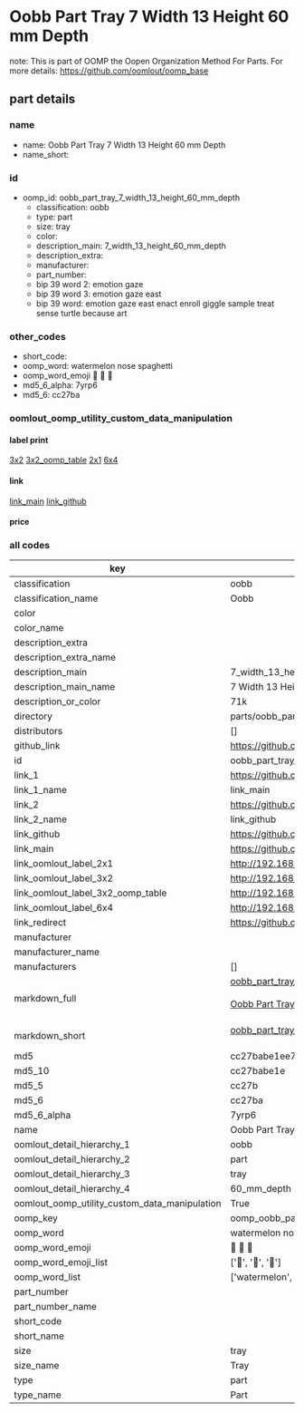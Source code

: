 # Oobb Part Tray 7 Width 13 Height 60 mm Depth  

note: This is part of OOMP the Oopen Organization Method For Parts. For more details: https://github.com/oomlout/oomp_base

##  part details
  







### name
* name: Oobb Part Tray 7 Width 13 Height 60 mm Depth
* name_short: 
### id
* oomp_id: oobb_part_tray_7_width_13_height_60_mm_depth
  * classification: oobb
  * type: part
  * size: tray
  * color: 
  * description_main: 7_width_13_height_60_mm_depth
  * description_extra: 
  * manufacturer: 
  * part_number: 
  * bip 39 word 2: emotion gaze
  * bip 39 word 3: emotion gaze east
  * bip 39 word: emotion gaze east enact enroll giggle sample treat sense turtle because art

### other_codes
* short_code: 
* oomp_word: watermelon nose spaghetti
* oomp_word_emoji :watermelon: :nose: :spaghetti:
* md5_6_alpha: 7yrp6
* md5_6: cc27ba






### oomlout_oomp_utility_custom_data_manipulation
#### label print
[3x2](http://192.168.1.245:1112/?label=oomp%207yrp6)
[3x2_oomp_table](http://192.168.1.108:1112/?label=oomp%207yrp6)
[2x1](http://192.168.1.242:1112/?label=oomp%207yrp6)
[6x4](http://192.168.1.55:1112/?label=oomp%207yrp6)    

#### link

[link_main](https://github.com/oomlout/oomlout_oomp_version_1_messy/tree/main/parts/oobb_part_tray_7_width_13_height_60_mm_depth) [link_github](https://github.com/oomlout/oomlout_oomp_version_1_messy/tree/main/parts/oobb_part_tray_7_width_13_height_60_mm_depth)                             

#### price







### all codes 
| key | value |  
| --- | --- |  
| classification | oobb |  
| classification_name | Oobb |  
| color |  |  
| color_name |  |  
| description_extra |  |  
| description_extra_name |  |  
| description_main | 7_width_13_height_60_mm_depth |  
| description_main_name | 7 Width 13 Height 60 mm Depth |  
| description_or_color | 71k |  
| directory | parts/oobb_part_tray_7_width_13_height_60_mm_depth |  
| distributors | [] |  
| github_link | https://github.com/oomlout/oomlout_oomp_part_src/tree/main/parts/oobb_part_tray_7_width_13_height_60_mm_depth |  
| id | oobb_part_tray_7_width_13_height_60_mm_depth |  
| link_1 | https://github.com/oomlout/oomlout_oomp_version_1_messy/tree/main/parts/oobb_part_tray_7_width_13_height_60_mm_depth |  
| link_1_name | link_main |  
| link_2 | https://github.com/oomlout/oomlout_oomp_version_1_messy/tree/main/parts/oobb_part_tray_7_width_13_height_60_mm_depth |  
| link_2_name | link_github |  
| link_github | https://github.com/oomlout/oomlout_oomp_version_1_messy/tree/main/parts/oobb_part_tray_7_width_13_height_60_mm_depth |  
| link_main | https://github.com/oomlout/oomlout_oomp_version_1_messy/tree/main/parts/oobb_part_tray_7_width_13_height_60_mm_depth |  
| link_oomlout_label_2x1 | http://192.168.1.242:1112/?label=oomp%207yrp6 |  
| link_oomlout_label_3x2 | http://192.168.1.245:1112/?label=oomp%207yrp6 |  
| link_oomlout_label_3x2_oomp_table | http://192.168.1.108:1112/?label=oomp%207yrp6 |  
| link_oomlout_label_6x4 | http://192.168.1.55:1112/?label=oomp%207yrp6 |  
| link_redirect | https://github.com/oomlout/oomlout_oomp_version_1_messy/tree/main/parts/oobb_part_tray_7_width_13_height_60_mm_depth |  
| manufacturer |  |  
| manufacturer_name |  |  
| manufacturers | [] |  
| markdown_full | [oobb_part_tray_7_width_13_height_60_mm_depth](none)<br>[](none)<br>[Oobb Part Tray 7 Width 13 Height 60 Mm Depth](none)<br><br> |  
| markdown_short | [oobb_part_tray_7_width_13_height_60_mm_depth](none)<br><br> |  
| md5 | cc27babe1ee7d7e187a594968b582a46 |  
| md5_10 | cc27babe1e |  
| md5_5 | cc27b |  
| md5_6 | cc27ba |  
| md5_6_alpha | 7yrp6 |  
| name | Oobb Part Tray 7 Width 13 Height 60 mm Depth |  
| oomlout_detail_hierarchy_1 | oobb |  
| oomlout_detail_hierarchy_2 | part |  
| oomlout_detail_hierarchy_3 | tray |  
| oomlout_detail_hierarchy_4 | 60_mm_depth |  
| oomlout_oomp_utility_custom_data_manipulation | True |  
| oomp_key | oomp_oobb_part_tray_7_width_13_height_60_mm_depth |  
| oomp_word | watermelon nose spaghetti |  
| oomp_word_emoji | :watermelon: :nose: :spaghetti: |  
| oomp_word_emoji_list | [':watermelon:', ':nose:', ':spaghetti:'] |  
| oomp_word_list | ['watermelon', 'nose', 'spaghetti'] |  
| part_number |  |  
| part_number_name |  |  
| short_code |  |  
| short_name |  |  
| size | tray |  
| size_name | Tray |  
| type | part |  
| type_name | Part |  
